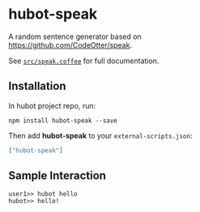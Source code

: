 # hubot-speak

A random sentence generator based on https://github.com/CodeOtter/speak.

See [`src/speak.coffee`](src/speak.coffee) for full documentation.

## Installation

In hubot project repo, run:

`npm install hubot-speak --save`

Then add **hubot-speak** to your `external-scripts.json`:

```json
["hubot-speak"]
```

## Sample Interaction

```
user1>> hubot hello
hubot>> hello!
```
